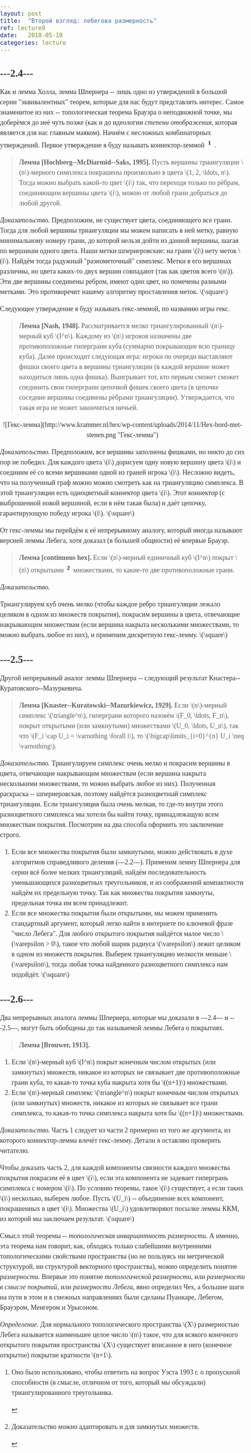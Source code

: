 ```yaml
---
layout: post
title:  "Второй взгляд: лебегова размерность"
ref: lecture9
date:   2018-05-10
categories: lecture
---
```


<script src="//ajax.googleapis.com/ajax/libs/jquery/1.9.1/jquery.min.js"></script>
<script src="{{site.baseurl}}/tsi-inlineDisqussions-919f4a1/inlineDisqussions.js"></script>
<link rel="stylesheet" type="text/css" href="{{site.baseurl}}/tsi-inlineDisqussions-919f4a1/inlineDisqussions.css" />
<script>
  disqus_shortname = 'balit-ski';
  jQuery(document).ready(function() {
    jQuery("p").inlineDisqussions();
  });
</script>

<script src="{{site.baseurl}}/jquery-inline-footnotes-min/jquery-inline-footnotes-min.js"></script>
  <script>
    $(function() {
      $("[rel=footnote]").inlineFootnote();
    });
  </script>
<style type="text/css">
    body {
      font-family: Georgia, serif;
      font-size: 18px;
      line-height: 1.5em;
      color: #333;
      padding: 0;
      margin: 0;
    }
    #wrapper { width: 960px; margin: 76px auto; }
    sup a { font-weight: bold; padding: 5px; text-decoration: none; }
    #footnote_box {
      font-size: 14px;
      background: white;
      padding: 0 10px;
      margin: 10px;
      border: 1px solid #888;
      -moz-box-shadow: 0px 0px 5px #888;
      -webkit-box-shadow: 0px 0px 5px #888;
      box-shadow: 0px 0px 5px #888;
    }
  </style>

## ---2.4---

Как и лемма Холла, лемма Шпернера -- лишь одно из утверждений в большой серии "эквивалентных" теорем, которые для нас будут представлять интерес. Самое знаменитое из них -- топологическая теорема Брауэра о неподвижной точке, мы доберёмся до неё чуть позже (как и до идеологии _степени отображения_, которая является для нас главным маяком). Начнём с несложных комбинаторных утверждений. Первое утверждение я буду называть коннектор-леммой <sup id="fnref:1"> <a href="#fn:1" rel="footnote">1</a> </sup>. 

> **Лемма [Hochberg--McDiarmid--Saks, 1995].** Пусть вершины триангуляции \\(n\\)-мерного симплекса покрашены произвольно в цвета \\(1, 2, \ldots, n\\). Тогда можно выбрать какой-то цвет \\(i\\) так, что переходя только по рёбрам, соединяющим вершины цвета \\(i\\), можно от любой грани добраться до любой другой.

_Доказательство._
Предположим, не существует цвета, соединяющего все грани. Тогда для любой вершины триангуляции мы можем написать в ней метку, равную минимальному номеру грани, до которой нельзя дойти из данной вершины, шагая по вершинам одного цвета. Наши метки шпернеровские: на грани \\(i\\) нету меток \\(i\\). Найдём тогда радужный "разнометочный" симплекс. Метки в его вершинах различны, но цвета каких-то двух вершин совпадают (так как цветов всего \\(n\\)). Эти две вершины соединены ребром, имеют один цвет, но помечены разными метками. Это противоречит нашему алгоритму проставления меток. 
\\(\square\\)

Следующее утверждение я буду называть гекс-леммой, по названию игры гекс.

> **Лемма [Nash, 1948].** Рассматривается мелко триангулированный \\(n\\)-мерный куб \\(I^n\\). Каждому из \\(n\\) игроков назначены две противоположные гиперграни куба (суммарно покрывающие всю границу куба). Далее происходит следующая игра: игроки по очереди выставляют фишки своего цвета в вершины триангуляции (в каждой вершине может находиться лишь одна фишка). Выигрывает тот, кто первым сможет сможет соединить свои гиперграни цепочкой фишек своего цвета (в цепочке соседние вершины соединены рёбрами триангуляции). Утверждается, что такая игра не может закончиться ничьей.

<span style="display:block;text-align:center">
![Гекс-лемма](http://www.krammer.nl/hex/wp-content/uploads/2014/11/Hex-bord-met-stenen.png "Гекс-лемма")
</span>

_Доказательство._
Предположим, все вершины заполнены фишками, но никто до сих пор не победил. Для каждого цвета \\(i\\) дорисуем одну новую вершину цвета \\(i\\) и соединим её со всеми вершинами одной из граней игрока \\(i\\). Несложно видеть, что на полученный граф можно можно смотреть как на триангуляцию симплекса. В этой триангуляции есть одноцветный коннектор цвета \\(i\\). Этот коннектор (с выброшенной новой вершиной, если в нём такая была) и даёт цепочку, гарантирующую победу игрока \\(i\\).
\\(\square\\)

От гекс-леммы мы перейдём к её непрерывному аналогу, который иногда называют версией леммы Лебега, хотя доказал (в большей общности) её впервые Брауэр. 

> **Лемма [continuous hex].** 
Если \\(n\\)-мерный единичный куб \\(I^n\\) покрыт \\(n\\) открытыми<sup id="fnref:2"> <a href="#fn:2" rel="footnote">2</a> </sup> множествами, то какие-то две противоположные грани. 
<!-- 2. Если \\(n\\)-мерный единичный куб \\(I^n\\) покрыт конечным числом открытых<sup id="fnref:2"> <a href="#fn:2" rel="footnote">2</a> </sup> множеств диаметра меньше 1, то какая-то точка куба накрыта хотя бы \\((n+1)\\) множествами.  -->

_Доказательство._
<!-- Можно считать все множества связными (иначе подразобьём их на компоненты связности).
Предположим, никакие \\(n+1\\) множеств не пересекаются все вместе. Выберем максимальное по включению подсемейство множеств, никакие два из которых не пересекаются. Их объединение назовём \\(U_1\\). -->
Триангулируем куб очень мелко (чтобы каждое ребро триангуляции лежало целиком в одном из множеств покрытия), покрасим вершины в цвета, отвечающие накрывающим множествам (если вершина накрыта несколькими множествами, то можно выбрать любое из них), и применим дискретную гекс-лемму.
\\(\square\\)

## ---2.5---

Другой непрерывный аналог леммы Шпернера -- следующий результат Кнастера--Куратовского--Мазуркевича.

> **Лемма [Knaster--Kuratowski--Mazurkiewicz, 1929].** 
Если \\(n\\)-мерный симплекс \\(\triangle^n\\), гиперграни которого назовём \\(F_0, \ldots, F_n\\), покрыт открытыми (или замкнутыми) множествами \\(U_0, \ldots, U_n\\), так что \\(F_i \cap U_i = \varnothing \forall i\\), то \\(\bigcap\limits_{i=0}^{n} U_i \neq \varnothing\\). 

_Доказательство._
Триангулируем симплекс очень мелко и покрасим вершины в цвета, отвечающие накрывающим множествам (если вершина накрыта несколькими множествами, то можно выбрать любое из них). Полученная раскраска -- шпернеровская, поэтому найдётся разноцветный симплекс триангуляции. Если триангуляция была очень мелкая, то где-то внутри этого разноцветного симплекса мы хотели бы найти точку, принадлежащую всем множествам покрытия. Посмотрим на два способа оформить это заключение строго.
1. Если все множества покрытия были замкнутыми, можно действовать в духе алгоритмов справедливого деления (---2.2---). Применим лемму Шпернера для серии всё более мелких триангуляций, найдём последовательность уменьшающихся разноцветных треугольников, и из соображений компактности найдём их предельную точку. Так как множества покрытия замкнуты, предельная точка им всем принадлежит.
2. Если все множества покрытия были открытыми, мы можем применить стандартный аргумент, который легко найти в интернете по ключевой фразе "число Лебега". Для любого открытого покрытия найдётся малое число \\(\varepsilon > 0\\), такое что любой шарик радиуса \\(\varepsilon\\) лежит целиком в одном из множеств покрытия. Выберем триангуляцию мелкости меньше \\(\varepsilon\\), тогда любая точка найденного разноцветного симплекса нам подойдёт.
\\(\square\\)

## ---2.6---

Два непрерывных аналога леммы Шпернера, которые мы доказали в ---2.4--- и ---2.5---, могут быть обобщены до так называемой леммы Лебега о покрытиях.

> **Лемма [Brouwer, 1913].** 
1. Если \\(n\\)-мерный куб \\(I^n\\) покрыт конечным числом открытых (или замкнутых) множеств, никакое из которых не связывает две противоположные грани куба, то какая-то точка куба накрыта хотя бы \\((n+1)\\) множествами. 
2. Если \\(n\\)-мерный симплекс \\(\triangle^n\\) покрыт конечным числом открытых (или замкнутых) множеств, никакое из которых не связывает все грани симплекса, то какая-то точка симплекса накрыта хотя бы \\((n+1)\\) множествами. 


_Доказательство._
Часть 1 следует из части 2 примерно из того же аргумента, из которого коннектор-лемма влечёт гекс-лемму. Детали я оставляю проверить читателю.

Чтобы доказать часть 2, для каждой компоненты связности каждого множества покрытия покрасим её в цвет \\(i\\), если эта компонента не задевает гипергрань симплекса с номером \\(i\\). По условию теоремы, такое \\(i\\) существует, а если таких \\(i\\) несколько, выберем любое. Пусть \\(U_i\\) -- объединение всех компонент, покрашенных в цвет \\(i\\). Множества \\(U_i\\) удовлетворяют посылке леммы ККМ, из которой мы заключаем результат.
\\(\square\\)

Смысл этой теоремы -- _топологическая инвариантность размерности_. А именно, эта теорема нам говорит, как, обходясь только слабейшими внутренними топологическими свойствами пространства (но не пользуясь ни метрической структурой, ни структурой векторного пространства), можно определить понятие _размерности_. Впервые это понятие _топологической размерности_, или _размерности в смысле покрытий_, или _размерности Лебега_, явно определил Чех, а большие шаги на пути в этом и в смежных направлениях были сделаны Пуанкаре, Лебегом, Брауэром, Менгером и Урысоном. 

_Определение._ Для нормального топологического пространства \\(X\\) размерностью Лебега называется наименьшее целое число \\(n\\) такое, что для всякого конечного открытого покрытия пространства \\(X\\) существует вписанное в него (конечное открытое) покрытие кратности \\(n+1\\).



<ol>
  <li id="fn:1">
    <p>
      Оно было использовано, чтобы ответить на вопрос Уэста 1993 г. о пропускной способности (в смысле, отличном от того, который мы обсуждали) триангулированного треугольника.
    </p>
    <a href="#fnref:1" rev="footnote">↩</a>
  </li>

  <li id="fn:2">
    <p>
      Доказательство можно адаптировать и для замкнутых множеств.
    </p>
    <a href="#fnref:2" rev="footnote">↩</a>
  </li>
  
</ol> 